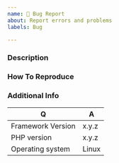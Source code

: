 ```yaml
---
name: 🐛 Bug Report
about: Report errors and problems
labels: Bug

---
```

### Description

<!-- A clear and concise description of the problem. -->

### How To Reproduce

<!-- Code and/or config needed to reproduce the problem. -->

### Additional Info

| Q                   | A
| ------------------- | ---
| Framework Version   | x.y.z <!-- Please set the framework's version -->
| PHP version         | x.y.z <!-- Please set the PHP version -->
| Operating system    | Linux <!-- Please set your OS -->

<!-- Optional: any other context about the problem: log messages, screenshots, etc. -->

